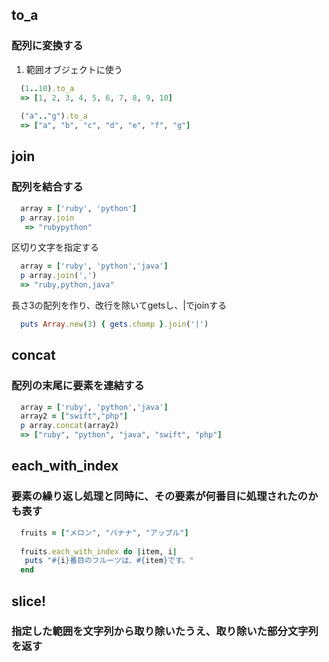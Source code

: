 ## to_a
### 配列に変換する

1. 範囲オブジェクトに使う
```ruby
  (1..10).to_a
  => [1, 2, 3, 4, 5, 6, 7, 8, 9, 10]
  
  ("a".."g").to_a
  => ["a", "b", "c", "d", "e", "f", "g"]
```
## join
### 配列を結合する
```ruby
  array = ['ruby', 'python']
  p array.join
   => "rubypython"
```

区切り文字を指定する
```ruby
  array = ['ruby', 'python','java']
  p array.join(',')
  => "ruby,python,java"
```

長さ3の配列を作り、改行を除いてgetsし、|でjoinする
```ruby
  puts Array.new(3) { gets.chomp }.join('|')
```

## concat
### 配列の末尾に要素を連結する
```ruby
  array = ['ruby', 'python','java']
  array2 = ["swift","php"]
  p array.concat(array2)
  => ["ruby", "python", "java", "swift", "php"]
```

## each_with_index
### 要素の繰り返し処理と同時に、その要素が何番目に処理されたのかも表す
```ruby
  fruits = ["メロン", "バナナ", "アップル"]
  
  fruits.each_with_index do |item, i|
   puts "#{i}番目のフルーツは、#{item}です。"
  end
```


## slice!
### 指定した範囲を文字列から取り除いたうえ、取り除いた部分文字列を返す
